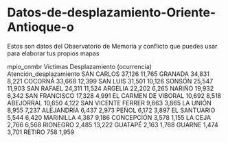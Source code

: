 # Datos-de-desplazamiento-Oriente-Antioque-o
Estos son datos del Observatorio de Memoria y conflicto que puedes usar para elaborar tus propios mapas


mpio_cnmbr	Victimas Desplazamiento (ocurrencia)	Atención_desplazamiento
SAN CARLOS	37,126	11,765
GRANADA	34,831	8,221
COCORNÁ	33,668	12,399
SAN LUIS	31,501	10,126
SONSÓN	25,547	11,903
SAN RAFAEL	24,311	11,524
ARGELIA	22,202	6,265
NARIÑO	19,932	6,342
SAN FRANCISCO	17,328	4,991
EL CARMEN DE VIBORAL	10,692	8,518
ABEJORRAL	10,650	4,122
SAN VICENTE FERRER	9,663	3,865
LA UNIÓN	8,955	7,237
ALEJANDRÍA	6,437	2,973
PEÑOL	6,172	3,897
EL SANTUARIO	5,544	6,420
MARINILLA	4,387	9,186
CONCEPCIÓN	3,578	1,155
LA CEJA	2,766	6,568
RIONEGRO	2,485	13,222
GUATAPÉ	2,163	1,768
GUARNE	1,474	3,701
RETIRO	758	1,959

